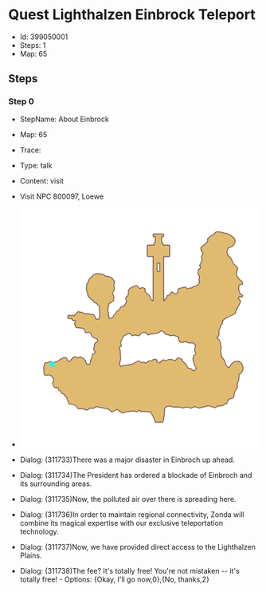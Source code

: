 # Quest Lighthalzen Einbrock Teleport

- Id: 399050001
- Steps: 1
- Map: 65

## Steps

### Step 0
- StepName:  About Einbrock
- Map:  65
- Trace:  
- Type:  talk
- Content:  visit
- Visit NPC 800097, Loewe

- ![images/399050001_0.png](images/399050001_0.png)
- Dialog: (311733)There was a major disaster in Einbroch up ahead.
- Dialog: (311734)The President has ordered a blockade of Einbroch and its surrounding areas.
- Dialog: (311735)Now, the polluted air over there is spreading here.
- Dialog: (311736)In order to maintain regional connectivity, Zonda will combine its magical expertise with our exclusive teleportation technology.
- Dialog: (311737)Now, we have provided direct access to the Lighthalzen Plains.
- Dialog: (311738)The fee? It's totally free! You're not mistaken -- it's totally free! - Options: {Okay, I'll go now,0},{No, thanks,2}


